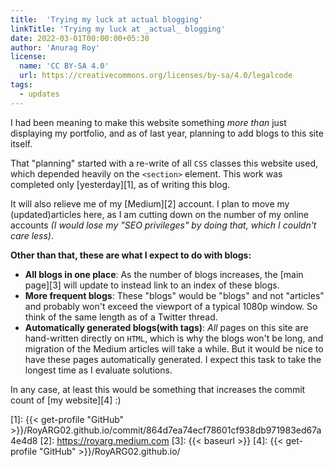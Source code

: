 ```yaml
---
title:  'Trying my luck at actual blogging'
linkTitle: 'Trying my luck at _actual_ blogging'
date: 2022-03-01T00:00:00+05:30
author: 'Anurag Roy'
license:
  name: 'CC BY‑SA 4.0'
  url: https://creativecommons.org/licenses/by-sa/4.0/legalcode
tags:
  - updates
---
```

I had been meaning to make this website something _more than_ just displaying my
portfolio, and as of last year, planning to add blogs to this site itself.

That "planning" started with a re-write of all `CSS` classes this website used,
which depended heavily on the `<section>` element. This work was completed only
[yesterday][1], as of writing this blog.

It will also relieve me of my [Medium][2] account. I plan to move my
(updated)articles here, as I am cutting down on the number of my online accounts
_(I would lose my "SEO privileges" by doing that, which I couldn't care less)_.

**Other than that, these are what I expect to do with blogs:**

- **All blogs in one place**: As the number of blogs increases, the [main page][3]
will update to instead link to an index of these blogs.
- **More frequent blogs**: These "blogs" would be "blogs" and not "articles" and
probably won't exceed the viewport of a typical 1080p window. So think of the
same length as of a Twitter thread.
- **Automatically generated blogs(with tags)**: _All_ pages on this site are
hand-written directly on `HTML`, which is why the blogs won't be long, and
migration of the Medium articles will take a while. But it would be nice to have
these pages automatically generated. I expect this task to take the longest time
as I evaluate solutions.

In any case, at least this would be something that increases the commit count of
[my website][4] :)

[1]: {{< get-profile "GitHub" >}}/RoyARG02.github.io/commit/864d7ea74ecf78601cf938db971983ed67a4e4d8
[2]: https://royarg.medium.com
[3]: {{< baseurl >}}
[4]: {{< get-profile "GitHub" >}}/RoyARG02.github.io/
